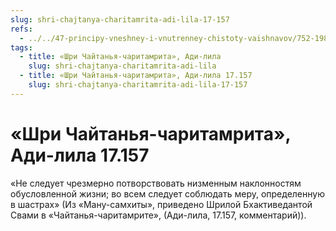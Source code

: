 ```yaml
---
slug: shri-chajtanya-charitamrita-adi-lila-17-157
refs:
  - ../../47-principy-vneshney-i-vnutrenney-chistoty-vaishnavov/752-1982-06-08-a2-o-dozvolenii-na-upotreblenie-myasa-i-vina-v-nekotoryh-vedicheskih-pisaniyah-biblii-i-korane.md
tags:
  - title: «Шри Чайтанья-чаритамрита», Ади-лила
    slug: shri-chajtanya-charitamrita-adi-lila
  - title: «Шри Чайтанья-чаритамрита», Ади-лила 17.157
    slug: shri-chajtanya-charitamrita-adi-lila-17-157
---
```


# «Шри Чайтанья-чаритамрита», Ади-лила 17.157

«Не следует чрезмерно потворствовать низменным наклонностям обусловленной жизни; во всем следует соблюдать меру, определенную в шастрах» (Из «Ману-самхиты», приведено Шрилой Бхактиведантой Свами в «Чайтанья-чаритамрите», (Ади-лила, 17.157, комментарий)).

